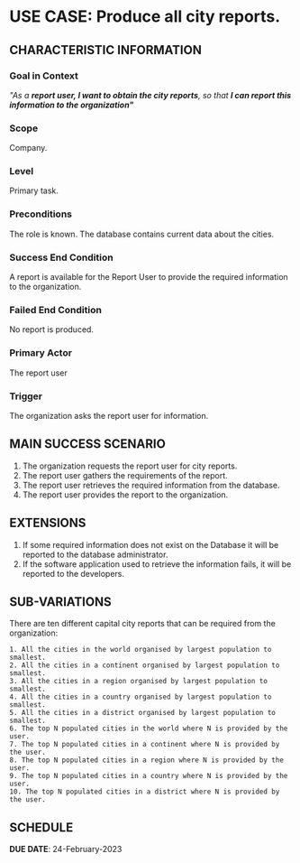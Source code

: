 # USE CASE: Produce all city reports.

## CHARACTERISTIC INFORMATION

### Goal in Context

*"As a **report user, I want to obtain the city reports**, so that **I can report this information to the organization"***

### Scope

Company.

### Level

Primary task.

### Preconditions

The role is known.  The database contains current data about the cities.

### Success End Condition

A report is available for the Report User to provide the required information to the organization.

### Failed End Condition

No report is produced.

### Primary Actor

The report user

### Trigger

The organization asks the report user for information.

## MAIN SUCCESS SCENARIO

1. The organization requests the report user for city reports.
2. The report user gathers the requirements of the report.
3. The report user retrieves the required information from the database.
4. The report user provides the report to the organization.

## EXTENSIONS

1. If some required information does not exist on the Database it will be reported to the database administrator.
2. If the software application used to retrieve the information fails, it will be reported to the developers.

## SUB-VARIATIONS

There are ten different capital city reports that can be required from the organization:

    1. All the cities in the world organised by largest population to smallest.
    2. All the cities in a continent organised by largest population to smallest.
    3. All the cities in a region organised by largest population to smallest.
    4. All the cities in a country organised by largest population to smallest.
    5. All the cities in a district organised by largest population to smallest.
    6. The top N populated cities in the world where N is provided by the user.
    7. The top N populated cities in a continent where N is provided by the user.
    8. The top N populated cities in a region where N is provided by the user.
    9. The top N populated cities in a country where N is provided by the user.
    10. The top N populated cities in a district where N is provided by the user.

## SCHEDULE

**DUE DATE**: 24-February-2023